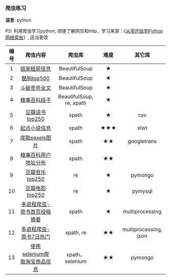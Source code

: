 ### 爬虫练习

**语言**: python

PS: 利用爬虫学习python, 顺便了解网页和http，学习来源：《[从零开始学Python网络爬虫](https://book.douban.com/subject/27180929/)》, 适当更改

| 编号 |                           爬虫内容                           |          爬虫库          | 难度 | 其它库 |
| :--: | :----------------------------------------------------------: | :----------------------: | :--: | :--: |
|  1   | [链家租房信息](https://github.com/lspl/crawler/tree/master/1.%20%E9%93%BE%E5%AE%B6%E7%A7%9F%E6%88%BF%E4%BF%A1%E6%81%AF) |      BeautifulSoup       |  ★   |  |
|  2   | [酷狗top500](https://github.com/lspl/crawler/tree/master/2.%20%E9%85%B7%E7%8B%97top500) |      BeautifulSoup       |  ★   |  |
|  3   | [斗破苍穹全文](https://github.com/lspl/crawler/tree/master/3.%20%E6%96%97%E7%A0%B4%E8%8B%8D%E7%A9%B9%E5%85%A8%E6%96%87) |      BeautifulSoup       |  ★   |  |
|  4   | [糗事百科段子](https://github.com/lspl/crawler/tree/master/4.%20%E7%B3%97%E4%BA%8B%E7%99%BE%E7%A7%91%E6%AE%B5%E5%AD%90) | BeautifulSoup, re, xpath |  ★   |  |
|  5   | [豆瓣读书top250](https://github.com/lspl/crawler/tree/master/5.%20%E8%B1%86%E7%93%A3%E8%AF%BB%E4%B9%A6top250) |          xpath           |  ★   | csv |
|  6   | [起点小说信息](https://github.com/lspl/crawler/tree/master/6.%20%E8%B5%B7%E7%82%B9%E5%B0%8F%E8%AF%B4%E4%BF%A1%E6%81%AF) |          xpath           | ★★★  | xlwt |
|  7   | [爬取pexels图片](https://github.com/lspl/crawler/tree/master/7.%20%E7%88%AC%E5%8F%96pexels%E5%9B%BE%E7%89%87) |          xpath           |  ★★    | googletrans |
| 8 | [糗事百科用户地址分布](https://github.com/lspl/crawler/tree/master/8.%20%E7%B3%97%E4%BA%8B%E7%99%BE%E7%A7%91%E7%94%A8%E6%88%B7%E5%9C%B0%E5%9D%80%E5%88%86%E5%B8%83) | xpath | ★★ |  |
| 9 | [豆瓣音乐top250](https://github.com/lspl/crawler/tree/master/9.%20%E8%B1%86%E7%93%A3%E9%9F%B3%E4%B9%90top250) | re | ★ | pymongo |
| 10 | [豆瓣电影top250](https://github.com/lspl/crawler/tree/master/10.%20%E8%B1%86%E7%93%A3%E7%94%B5%E5%BD%B1top250) | re | ★ | pymysql |
| 11 | [多进程爬虫-简书首页投稿摘要](https://github.com/lspl/crawler/tree/master/11.%20%E5%A4%9A%E8%BF%9B%E7%A8%8B%E7%88%AC%E8%99%AB-%E7%AE%80%E4%B9%A6%E9%A6%96%E9%A1%B5%E6%8A%95%E7%A8%BF%E6%91%98%E8%A6%81) | xpath | ★ | multiprocessing |
| 12 | [多进程爬虫-简书7日热门](https://github.com/lspl/crawler/tree/master/12.%20%E5%A4%9A%E8%BF%9B%E7%A8%8B%E7%88%AC%E8%99%AB-%E7%AE%80%E4%B9%A67%E6%97%A5%E7%83%AD%E9%97%A8) | xpath, re | ★★ | multiprocessing, json |
| 13 | [使用selenium爬取淘宝商品信息](https://github.com/lspl/crawler/tree/master/13.%20%E4%BD%BF%E7%94%A8selenium%E7%88%AC%E5%8F%96%E6%B7%98%E5%AE%9D%E5%95%86%E5%93%81%E4%BF%A1%E6%81%AF) | xpath，selenium | ★★ | pymongo |

